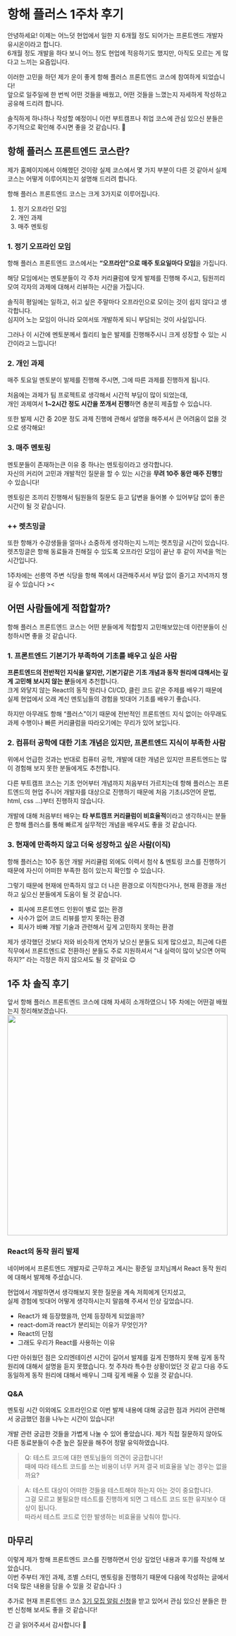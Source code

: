 # 항해 플러스 1주차 후기

안녕하세요! 이제는 어느덧 현업에서 일한 지 6개월 정도 되어가는 프론트엔드 개발자 유시온이라고 합니다.  
6개월 정도 개발을 하다 보니 어느 정도 현업에 적응하기도 했지만, 아직도 모르는 게 많다고 느끼는 요즘입니다.

이러한 고민을 하던 제가 운이 좋게 항해 플러스 프론트엔드 코스에 참여하게 되었습니다!  
앞으로 일주일에 한 번씩 어떤 것들을 배웠고, 어떤 것들을 느꼈는지 자세하게 작성하고 공유해 드리려 합니다.

솔직하게 하나하나 작성할 예정이니 이런 부트캠프나 취업 코스에 관심 있으신 분들은 주기적으로 확인해 주시면 좋을 것 같습니다. 🙂

## 항해 플러스 프론트엔드 코스란?

제가 홈페이지에서 이해했던 것이랑 실제 코스에서 몇 가지 부분이 다른 것 같아서 실제 코스는 어떻게 이루어지는지 설명해 드리려 합니다.

항해 플러스 프론트엔드 코스는 크게 3가지로 이루어집니다.

1. 정기 오프라인 모임
2. 개인 과제
3. 매주 멘토링

### 1. 정기 오프라인 모임

항해 플러스 프론트엔드 코스에서는 **“오프라인”으로 매주 토요일마다 모임**을 가집니다.

해당 모임에서는 멘토분들이 각 주차 커리큘럼에 맞게 발제를 진행해 주시고, 팀원끼리 모여 각자의 과제에 대해서 리뷰하는 시간을 가집니다.

솔직히 평일에는 일하고, 쉬고 싶은 주말마다 오프라인으로 모이는 것이 쉽지 않다고 생각합니다.  
심지어 노는 모임이 아니라 모여서또 개발하게 되니 부담되는 것이 사실입니다.

그러나 이 시간에 멘토분께서 퀄리티 높은 발제를 진행해주시니 크게 성장할 수 있는 시간이라고 느낍니다!

### 2. 개인 과제

매주 토요일 멘토분이 발제를 진행해 주시면, 그에 따른 과제를 진행하게 됩니다.

처음에는 과제가 팀 프로젝트로 생각해서 시간적 부담이 많이 되었는데,  
개인 과제여서 **1~2시간 정도 시간을 쪼개서 진행**하면 충분히 제출할 수 있습니다.

또한 발제 시간 중 20분 정도 과제 진행에 관해서 설명을 해주셔서 큰 어려움이 없을 것으로 생각해요!

### 3. 매주 멘토링

멘토분들이 존재하는큰 이유 중 하나는 멘토링이라고 생각합니다.  
자신의 커리어 고민과 개발적인 질문을 할 수 있는 시간을 **무려 10주 동안 매주 진행**할 수 있습니다!

멘토링은 조끼리 진행해서 팀원들의 질문도 듣고 답변을 들어볼 수 있어부담 없이 좋은 시간이 될 것 같습니다.

### ++ 렛츠밍글

또한 항해가 수강생들을 얼마나 소중하게 생각하는지 느끼는 렛츠밍글 시간이 있습니다.  
렛츠밍글은 항해 동료들과 친해질 수 있도록 오프라인 모임이 끝난 후 같이 저녁을 먹는 시간입니다.

1주차에는 선릉역 주변 식당을 항해 쪽에서 대관해주셔서 부담 없이 즐기고 저녁까지 챙길 수 있습니다 ><

## 어떤 사람들에게 적합할까?

항해 플러스 프론트엔드 코스는 어떤 분들에게 적합할지 고민해보았는데 이런분들이 신청하시면 좋을 것 같습니다.

### 1. 프론트엔드 기본기가 부족하여 기초를 배우고 싶은 사람

**프론트엔드의 전반적인 지식을 알지만, 기본기같은 기초 개념과 동작 원리에 대해서는 깊게 고민해 보시지 않는 분**들에게 추천합니다.  
크게 와닿지 않는 React의 동작 원리나 CI/CD, 클린 코드 같은 주제를 배우기 때문에 실제 현업에서 오래 계신 멘토님들의 경험을 빗대어 기초를 배우기 좋습니다.

하지만 아무래도 항해 “플러스”이기 때문에 전반적인 프론트엔드 지식 없이는 아무래도 과제 수행이나 빠른 커리큘럼을 따라오기에는 무리가 있어 보입니다.

### 2. 컴퓨터 공학에 대한 기초 개념은 있지만, 프론트엔드 지식이 부족한 사람

위에서 언급한 것과는 반대로 컴퓨터 공학, 개발에 대한 개념은 있지만 프론트엔드는 많이 경험해 보지 못한 분들에게도 추천합니다.

다른 부트캠프 코스는 기초 언어부터 개념까지 처음부터 가르치는데 항해 플러스는 프론트엔드의 현업 주니어 개발자를 대상으로 진행하기 때문에 처음 기초(JS언어 문법, html, css …)부터 진행하지 않습니다.

개발에 대해 처음부터 배우는 **타 부트캠프 커리큘럼이 비효율적**이라고 생각하시는 분들은 항해 플러스를 통해 빠르게 실무적인 개념을 배우셔도 좋을 것 같습니다.

### 3. 현재에 만족하지 않고 더욱 성장하고 싶은 사람(이직)

항해 플러스는 10주 동안 개발 커리큘럼 외에도 이력서 첨삭 & 멘토링 코스를 진행하기 때문에 자신이 어떠한 부족한 점이 있는지 확인할 수 있습니다.

그렇기 때문에 현재에 만족하지 않고 더 나은 환경으로 이직한다거나, 현재 환경을 개선하고 싶으신 분들에게 도움이 될 것 같습니다.

- 회사에 프론트엔드 인원이 별로 없는 환경
- 사수가 없어 코드 리뷰를 받지 못하는 환경
- 회사가 바빠 개발 기술과 관련해서 깊게 고민하지 못하는 환경

제가 생각했던 것보다 저와 비슷하게 연차가 낮으신 분들도 되게 많으셨고, 최근에 다른 직무에서 프론트엔드로 전환하신 분들도 주로 지원하셔서 “내 실력이 많이 낮으면 어떡하지?” 라는 걱정은 하지 않으셔도 될 것 같아요 😊

## 1주 차 솔직 후기

앞서 항해 플러스 프론트엔드 코스에 대해 자세히 소개하였으니 1주 차에는 어떤걸 배웠는지 정리해보겠습니다.  
<img src="https://velog.velcdn.com/images/yoosion030/post/2065dee9-3b08-40a4-992f-0604923cec3a/image.png" width="500px" />

### React의 동작 원리 발제

네이버에서 프론트엔드 개발자로 근무하고 계시는 황준일 코치님께서 React 동작 원리에 대해서 발제해 주셨습니다.

현업에서 개발하면서 생각해보지 못한 질문을 계속 저희에게 던지셨고,  
실제 경험에 빗대어 어떻게 생각하시는지 말씀해 주셔서 인상 깊었습니다.

- React가 왜 등장했을까, 언제 등장하게 되었을까?
- react-dom과 react가 분리되는 이유가 무엇인가?
- React의 단점
- 그래도 우리가 React를 사용하는 이유

다만 아쉬웠던 점은 오리엔테이션 시간이 길어서 발제를 길게 진행하지 못해 깊게 동작 원리에 대해서 설명을 듣지 못했습니다. 첫 주차라 특수한 상황이었던 것 같고 다음 주도 동일하게 동작 원리에 대해서 배우니 그때 깊게 배울 수 있을 것 같습니다.

### Q&A

멘토링 시간 이외에도 오프라인으로 이번 발제 내용에 대해 궁금한 점과 커리어 관련해서 궁금했던 점을 나누는 시간이 있습니다!

개발 관련 궁금한 것들을 가볍게 나눌 수 있어 좋았습니다. 제가 직접 질문하지 않아도 다른 동료분들이 수준 높은 질문을 해주어 정말 유익하였습니다.

> Q: 테스트 코드에 대한 멘토님들의 의견이 궁금합니다!  
> 때에 따라 테스트 코드를 쓰는 비용이 너무 커져 결국 비효율을 낳는 경우는 없을까요?

> A: 테스트 대상이 어떠한 것들을 테스트해야 하는지 아는 것이 중요합니다.  
> 그걸 모르고 불필요한 테스트를 진행하게 되면 그 테스트 코드 또한 유지보수 대상이 됩니다.  
> 따라서 테스트 코드로 인한 발생하는 비효율을 낮춰야 합니다.

## 마무리

이렇게 제가 항해 프론트엔드 코스를 진행하면서 인상 깊었던 내용과 후기를 작성해 보았습니다.  
이번 주부터 개인 과제, 조별 스터디, 멘토링을 진행하기 때문에 다음에 작성하는 글에서 더욱 많은 내용을 담을 수 있을 것 같습니다 :)

추가로 현재 프론트엔드 코스 [3기 모집 알림 신청](https://hanghae99.spartacodingclub.kr/plus/fe)을 받고 있어서 관심 있으신 분들은 한번 신청해 보셔도 좋을 것 같습니다!

긴 글 읽어주셔서 감사합니다 🙇
